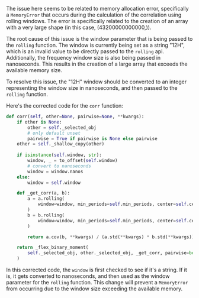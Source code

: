 The issue here seems to be related to memory allocation error, specifically a `MemoryError` that occurs during the calculation of the correlation using rolling windows. The error is specifically related to the creation of an array with a very large shape (in this case, (43200000000000,)).

The root cause of this issue is the window parameter that is being passed to the `rolling` function. The window is currently being set as a string "12H", which is an invalid value to be directly passed to the `rolling` api. Additionally, the frequency window size is also being passed in nanoseconds. This results in the creation of a large array that exceeds the available memory size.

To resolve this issue, the "12H" window should be converted to an integer representing the window size in nanoseconds, and then passed to the `rolling` function.

Here's the corrected code for the `corr` function:

```python
def corr(self, other=None, pairwise=None, **kwargs):
    if other is None:
        other = self._selected_obj
        # only default unset
        pairwise = True if pairwise is None else pairwise
    other = self._shallow_copy(other)
    
    if isinstance(self.window, str):
        window, _ = to_offset(self.window)
        # convert to nanoseconds
        window = window.nanos
    else:
        window = self.window

    def _get_corr(a, b):
        a = a.rolling(
            window=window, min_periods=self.min_periods, center=self.center
        )
        b = b.rolling(
            window=window, min_periods=self.min_periods, center=self.center
        )

        return a.cov(b, **kwargs) / (a.std(**kwargs) * b.std(**kwargs))

    return _flex_binary_moment(
        self._selected_obj, other._selected_obj, _get_corr, pairwise=bool(pairwise)
    )
```

In this corrected code, the `window` is first checked to see if it's a string. If it is, it gets converted to nanoseconds, and then used as the window parameter for the `rolling` function. This change will prevent a `MemoryError` from occurring due to the window size exceeding the available memory.
